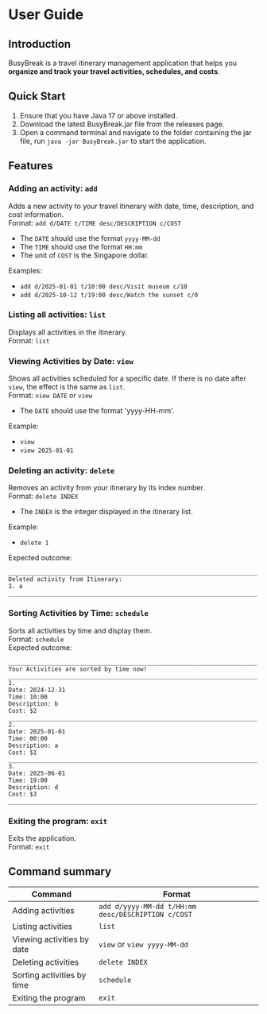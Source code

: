 # User Guide

## Introduction

BusyBreak is a travel itinerary management application 
that helps you **organize and track your travel activities, schedules, and costs**.

## Quick Start

1. Ensure that you have Java 17 or above installed.
2. Download the latest BusyBreak.jar file from the releases page.
3. Open a command terminal and navigate to the folder containing the jar file, 
run `java -jar BusyBreak.jar` to start the application.

## Features
### Adding an activity: `add`
Adds a new activity to your travel itinerary 
with date, time, description, and cost information.<br/>
Format: `add d/DATE t/TIME desc/DESCRIPTION c/COST`<br/>
* The `DATE` should use the format `yyyy-MM-dd`
* The `TIME` should use the format `HH:mm`
* The unit of `COST` is the Singapore dollar.<br/>

Examples:<br/>
* `add d/2025-01-01 t/10:00 desc/Visit museum c/10`
* `add d/2025-10-12 t/19:00 desc/Watch the sunset c/0`


### Listing all activities: `list`
Displays all activities in the itinerary.<br/>
Format: `list`<br/>


### Viewing Activities by Date: `view`
Shows all activities scheduled for a specific date.
If there is no date after `view`, the effect is the same as `list`.<br/>
Format: `view DATE` or `view`<br/>
* The `DATE` should use the format 'yyyy-HH-mm'.<br/>

Example:<br/>
* `view`
* `view 2025-01-01`


### Deleting an activity: `delete`
Removes an activity from your itinerary by its index number.<br/>
Format: `delete INDEX`<br/>
* The `INDEX` is the integer displayed in the itinerary list.<br/>

Example:<br/>
* `delete 1`

Expected outcome:
```
______________________________________________________________________
Deleted activity from Itinerary: 
1. a
______________________________________________________________________
```


### Sorting Activities by Time: `schedule`
Sorts all activities by time and display them.<br/>
Format: `schedule`<br/>
Expected outcome:
```
______________________________________________________________________
Your Activities are sorted by time now!
______________________________________________________________________
1. 
Date: 2024-12-31
Time: 10:00
Description: b
Cost: $2
______________________________________________________________________
2. 
Date: 2025-01-01
Time: 00:00
Description: a
Cost: $1
______________________________________________________________________
3. 
Date: 2025-06-01
Time: 19:00
Description: d
Cost: $3
______________________________________________________________________
```


### Exiting the program: `exit`
Exits the application.<br/>
Format: `exit`<br/>

## Command summary

| Command                    | Format                                             |
|----------------------------|----------------------------------------------------|
| Adding activities          | `add d/yyyy-MM-dd t/HH:mm desc/DESCRIPTION c/COST` |
| Listing activities         | `list`                                             |
| Viewing activities by date | `view` or `view yyyy-MM-dd`                        |
| Deleting activities        | `delete INDEX`                                     |
| Sorting activities by time | `schedule`                                         |
| Exiting the program        | `exit`                                             |

